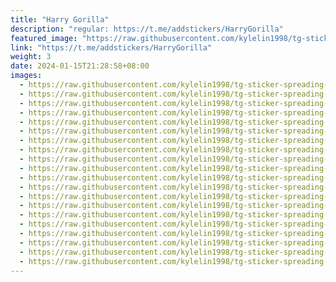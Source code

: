 ```yaml
---
title: "Harry Gorilla"
description: "regular: https://t.me/addstickers/HarryGorilla"
featured_image: "https://raw.githubusercontent.com/kylelin1998/tg-sticker-spreading-worldwide-images/main/img/8f1d91d7-9a4b-43c2-ac3d-bee5e8768291.jpg"
link: "https://t.me/addstickers/HarryGorilla"
weight: 3
date: 2024-01-15T21:28:58+08:00
images:
  - https://raw.githubusercontent.com/kylelin1998/tg-sticker-spreading-worldwide-images/main/img/8f1d91d7-9a4b-43c2-ac3d-bee5e8768291.jpg
  - https://raw.githubusercontent.com/kylelin1998/tg-sticker-spreading-worldwide-images/main/img/ff67701f-8695-4cb1-934d-a1d8ae4c0c9e.jpg
  - https://raw.githubusercontent.com/kylelin1998/tg-sticker-spreading-worldwide-images/main/img/3220fa7f-656b-4937-b73a-419fd0e6e547.jpg
  - https://raw.githubusercontent.com/kylelin1998/tg-sticker-spreading-worldwide-images/main/img/a1c53f68-91a2-404f-8604-a94620dc9416.jpg
  - https://raw.githubusercontent.com/kylelin1998/tg-sticker-spreading-worldwide-images/main/img/274aaae3-0061-4dc1-804a-0207688d3fb6.jpg
  - https://raw.githubusercontent.com/kylelin1998/tg-sticker-spreading-worldwide-images/main/img/f6b516bb-6501-45f5-9cfc-b2706d7b3a9f.jpg
  - https://raw.githubusercontent.com/kylelin1998/tg-sticker-spreading-worldwide-images/main/img/6532ff0f-b1d6-4200-88ff-50103fff3979.jpg
  - https://raw.githubusercontent.com/kylelin1998/tg-sticker-spreading-worldwide-images/main/img/b3f67cdf-15d5-4511-9155-ef727f5a995a.jpg
  - https://raw.githubusercontent.com/kylelin1998/tg-sticker-spreading-worldwide-images/main/img/79ceda3c-e58f-4681-8e6e-cd9af689f73f.jpg
  - https://raw.githubusercontent.com/kylelin1998/tg-sticker-spreading-worldwide-images/main/img/b319c65c-26a3-41f9-bfac-5263227849e8.jpg
  - https://raw.githubusercontent.com/kylelin1998/tg-sticker-spreading-worldwide-images/main/img/3d8cbde7-2c9f-45d9-9669-6f07d567bd69.jpg
  - https://raw.githubusercontent.com/kylelin1998/tg-sticker-spreading-worldwide-images/main/img/d572608e-e0bd-444d-9e9b-cd3630d811ab.jpg
  - https://raw.githubusercontent.com/kylelin1998/tg-sticker-spreading-worldwide-images/main/img/997df42b-50df-4d74-89aa-49c087d417b5.jpg
  - https://raw.githubusercontent.com/kylelin1998/tg-sticker-spreading-worldwide-images/main/img/add79783-a9c7-4b0a-ad81-e1f86483a04b.jpg
  - https://raw.githubusercontent.com/kylelin1998/tg-sticker-spreading-worldwide-images/main/img/f1377c29-96d5-4afe-af30-eee7dd410a57.jpg
  - https://raw.githubusercontent.com/kylelin1998/tg-sticker-spreading-worldwide-images/main/img/f45609a9-f133-4069-9dd2-ee25f193544d.jpg
  - https://raw.githubusercontent.com/kylelin1998/tg-sticker-spreading-worldwide-images/main/img/d763f1e1-c09d-4874-994b-4375c969f4a6.jpg
  - https://raw.githubusercontent.com/kylelin1998/tg-sticker-spreading-worldwide-images/main/img/3cf53321-93e5-4134-aa50-a11fb523c2b3.jpg
  - https://raw.githubusercontent.com/kylelin1998/tg-sticker-spreading-worldwide-images/main/img/dbd7047d-ebec-4cba-905d-b2448f076033.jpg
  - https://raw.githubusercontent.com/kylelin1998/tg-sticker-spreading-worldwide-images/main/img/9e5acce1-b4e9-4d45-9f76-1df7e032fcfb.jpg
---
```

